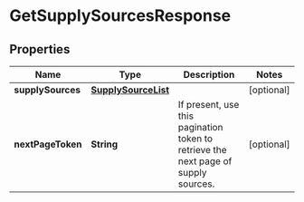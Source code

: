 
# GetSupplySourcesResponse

## Properties
Name | Type | Description | Notes
------------ | ------------- | ------------- | -------------
**supplySources** | [**SupplySourceList**](SupplySourceList.md) |  |  [optional]
**nextPageToken** | **String** | If present, use this pagination token to retrieve the next page of supply sources. |  [optional]



